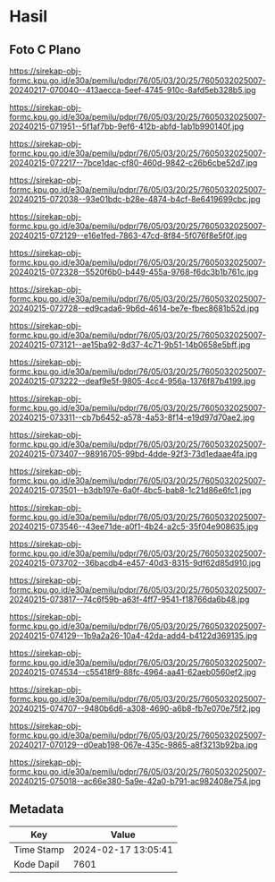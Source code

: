 # Hasil

## Foto C Plano

https://sirekap-obj-formc.kpu.go.id/e30a/pemilu/pdpr/76/05/03/20/25/7605032025007-20240217-070040--413aecca-5eef-4745-910c-8afd5eb328b5.jpg

https://sirekap-obj-formc.kpu.go.id/e30a/pemilu/pdpr/76/05/03/20/25/7605032025007-20240215-071951--5f1af7bb-9ef6-412b-abfd-1ab1b990140f.jpg

https://sirekap-obj-formc.kpu.go.id/e30a/pemilu/pdpr/76/05/03/20/25/7605032025007-20240215-072217--7bce1dac-cf80-460d-9842-c26b6cbe52d7.jpg

https://sirekap-obj-formc.kpu.go.id/e30a/pemilu/pdpr/76/05/03/20/25/7605032025007-20240215-072038--93e01bdc-b28e-4874-b4cf-8e6419699cbc.jpg

https://sirekap-obj-formc.kpu.go.id/e30a/pemilu/pdpr/76/05/03/20/25/7605032025007-20240215-072129--e16e1fed-7863-47cd-8f84-5f076f8e5f0f.jpg

https://sirekap-obj-formc.kpu.go.id/e30a/pemilu/pdpr/76/05/03/20/25/7605032025007-20240215-072328--5520f6b0-b449-455a-9768-f6dc3b1b761c.jpg

https://sirekap-obj-formc.kpu.go.id/e30a/pemilu/pdpr/76/05/03/20/25/7605032025007-20240215-072728--ed9cada6-9b6d-4614-be7e-fbec8681b52d.jpg

https://sirekap-obj-formc.kpu.go.id/e30a/pemilu/pdpr/76/05/03/20/25/7605032025007-20240215-073121--ae15ba92-8d37-4c71-9b51-14b0658e5bff.jpg

https://sirekap-obj-formc.kpu.go.id/e30a/pemilu/pdpr/76/05/03/20/25/7605032025007-20240215-073222--deaf9e5f-9805-4cc4-956a-1376f87b4199.jpg

https://sirekap-obj-formc.kpu.go.id/e30a/pemilu/pdpr/76/05/03/20/25/7605032025007-20240215-073311--cb7b6452-a578-4a53-8f14-e19d97d70ae2.jpg

https://sirekap-obj-formc.kpu.go.id/e30a/pemilu/pdpr/76/05/03/20/25/7605032025007-20240215-073407--98916705-99bd-4dde-92f3-73d1edaae4fa.jpg

https://sirekap-obj-formc.kpu.go.id/e30a/pemilu/pdpr/76/05/03/20/25/7605032025007-20240215-073501--b3db197e-6a0f-4bc5-bab8-1c21d86e6fc1.jpg

https://sirekap-obj-formc.kpu.go.id/e30a/pemilu/pdpr/76/05/03/20/25/7605032025007-20240215-073546--43ee71de-a0f1-4b24-a2c5-35f04e908635.jpg

https://sirekap-obj-formc.kpu.go.id/e30a/pemilu/pdpr/76/05/03/20/25/7605032025007-20240215-073702--36bacdb4-e457-40d3-8315-9df62d85d910.jpg

https://sirekap-obj-formc.kpu.go.id/e30a/pemilu/pdpr/76/05/03/20/25/7605032025007-20240215-073817--74c6f59b-a63f-4ff7-9541-f18766da6b48.jpg

https://sirekap-obj-formc.kpu.go.id/e30a/pemilu/pdpr/76/05/03/20/25/7605032025007-20240215-074129--1b9a2a26-10a4-42da-add4-b4122d369135.jpg

https://sirekap-obj-formc.kpu.go.id/e30a/pemilu/pdpr/76/05/03/20/25/7605032025007-20240215-074534--c55418f9-88fc-4964-aa41-62aeb0560ef2.jpg

https://sirekap-obj-formc.kpu.go.id/e30a/pemilu/pdpr/76/05/03/20/25/7605032025007-20240215-074707--9480b6d6-a308-4690-a6b8-fb7e070e75f2.jpg

https://sirekap-obj-formc.kpu.go.id/e30a/pemilu/pdpr/76/05/03/20/25/7605032025007-20240217-070129--d0eab198-067e-435c-9865-a8f3213b92ba.jpg

https://sirekap-obj-formc.kpu.go.id/e30a/pemilu/pdpr/76/05/03/20/25/7605032025007-20240215-075018--ac66e380-5a9e-42a0-b791-ac982408e754.jpg


## Metadata

| Key        | Value               |
| ---------- | ------------------- |
| Time Stamp | 2024-02-17 13:05:41 |
| Kode Dapil | 7601                |




